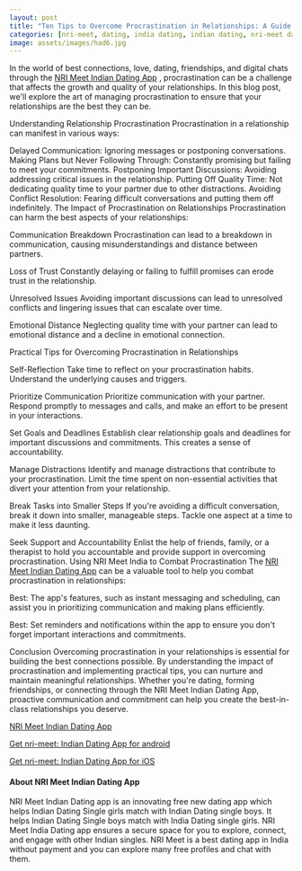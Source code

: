 ```yaml
---
layout: post
title: "Ten Tips to Overcome Procrastination in Relationships: A Guide to Building the Best Connections on NRI Meet India"
categories: [nri-meet, dating, india dating, indian dating, nri-meet dating app]
image: assets/images/had6.jpg
---
```


In the world of best connections, love, dating, friendships, and digital chats through the [NRI Meet Indian Dating App](https://nrimeet.app/download)
, procrastination can be a challenge that affects the growth and quality of your relationships. In this blog post, we'll explore the art of managing procrastination to ensure that your relationships are the best they can be.

Understanding Relationship Procrastination
Procrastination in a relationship can manifest in various ways:

Delayed Communication: Ignoring messages or postponing conversations.
Making Plans but Never Following Through: Constantly promising but failing to meet your commitments.
Postponing Important Discussions: Avoiding addressing critical issues in the relationship.
Putting Off Quality Time: Not dedicating quality time to your partner due to other distractions.
Avoiding Conflict Resolution: Fearing difficult conversations and putting them off indefinitely.
The Impact of Procrastination on Relationships
Procrastination can harm the best aspects of your relationships:

Communication Breakdown
Procrastination can lead to a breakdown in communication, causing misunderstandings and distance between partners.

Loss of Trust
Constantly delaying or failing to fulfill promises can erode trust in the relationship.

Unresolved Issues
Avoiding important discussions can lead to unresolved conflicts and lingering issues that can escalate over time.

Emotional Distance
Neglecting quality time with your partner can lead to emotional distance and a decline in emotional connection.

Practical Tips for Overcoming Procrastination in Relationships

Self-Reflection
Take time to reflect on your procrastination habits. Understand the underlying causes and triggers.

Prioritize Communication
Prioritize communication with your partner. Respond promptly to messages and calls, and make an effort to be present in your interactions.

Set Goals and Deadlines
Establish clear relationship goals and deadlines for important discussions and commitments. This creates a sense of accountability.

Manage Distractions
Identify and manage distractions that contribute to your procrastination. Limit the time spent on non-essential activities that divert your attention from your relationship.

Break Tasks into Smaller Steps
If you're avoiding a difficult conversation, break it down into smaller, manageable steps. Tackle one aspect at a time to make it less daunting.

Seek Support and Accountability
Enlist the help of friends, family, or a therapist to hold you accountable and provide support in overcoming procrastination.
Using NRI Meet India to Combat Procrastination
The [NRI Meet Indian Dating App](https://nrimeet.app/download)
can be a valuable tool to help you combat procrastination in relationships:

Best: The app's features, such as instant messaging and scheduling, can assist you in prioritizing communication and making plans efficiently.

Best: Set reminders and notifications within the app to ensure you don't forget important interactions and commitments.

Conclusion
Overcoming procrastination in your relationships is essential for building the best connections possible. By understanding the impact of procrastination and implementing practical tips, you can nurture and maintain meaningful relationships. Whether you're dating, forming friendships, or connecting through the NRI Meet Indian Dating App, proactive communication and commitment can help you create the best-in-class relationships you deserve.

[NRI Meet Indian Dating App](https://nrimeet.app/download)

[Get nri-meet: Indian Dating App for android](https://play.google.com/store/apps/details?id=com.nri-meet.app&hl=en_IN&gl=US)

[Get nri-meet: Indian Dating App for iOS](https://apps.apple.com/us/app/koottali-connect-with-mallus/id6448742453)

#### About NRI Meet Indian Dating App

NRI Meet Indian Dating app is an innovating free new dating app which helps Indian Dating Single girls match with Indian Dating single boys. It helps Indian Dating Single boys match with India Dating single girls. NRI Meet India Dating app ensures a secure space for you to explore, connect, and engage with other Indian singles. NRI Meet is a best dating app in India without payment and you can explore many free profiles and chat with them.
